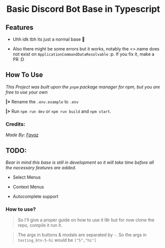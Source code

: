 <h1 align="center">Basic Discord Bot Base in Typescript</h1>

<h2>Features</h2>

- Uhh idk tbh its just a normal base 🤷

* Also there might be some errors but it works, notably the <>.name does not exist on `ApplicationCommandDataResolvable` :p. If you fix it, make a PR :D

<h2>How To Use</h2>

_This Project was built upon the `pnpm` package manager for npm, but you are free to use your own_

**|>** Rename the `.env.example` to `.env`

**|>** Run `npm run dev` or `npm run build` and `npm start`.

<h3>Credits:  </h3>

_Made By: [Fayaz](https://fayaz.is-a.dev/)_

<h2>TODO:</h2>

_Bear in mind this base is still in development so it will take time before all the necessary features are added._

- Select Menus

- Context Menus

- Autocomplete support

<h3>How to use?</h3>

> So I'll give a proper guide on how to use it l8r but for now clone the repo, compile it run it.

> The args in buttons & modals are separated by `-`. So the args in `testing_btn-5-hi` would be `["5","hi"]`

